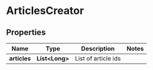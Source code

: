 
# ArticlesCreator

## Properties
Name | Type | Description | Notes
------------ | ------------- | ------------- | -------------
**articles** | **List&lt;Long&gt;** | List of article ids | 



